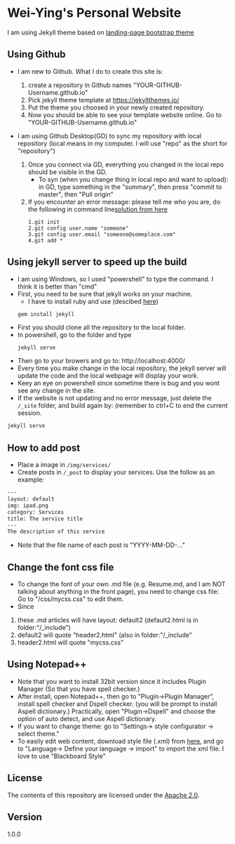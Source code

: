 # Wei-Ying's Personal Website

I am using Jekyll theme based on [landing-page bootstrap theme ](http://startbootstrap.com/templates/landing-page/)

## Using Github
 - I am new to Github. What I do to create this site is:
   1. create a repository in Github names "YOUR-GITHUB-Username.github.io"
   2. Pick jekyll theme template at https://jekyllthemes.io/
   3. Put the theme you choosed in your newly created repository.
   4. Now you should be able to see your template website online. Go to "YOUR-GITHUB-Username.github.io"
   
 - I am using Github Desktop(GD) to sync my repository with local repository (local means in my computer. I will use "repo" as the short for "repository")
   1. Once you connect via GD, everything you changed in the local repo should be visible in the GD. 
	  - To syn (when you change thing in local repo and want to upload): in GD, type something in the "summary", then press "commit to master", then "Pull origin"
   2. If you encounter an error message: please tell me who you are, do the following in command line[solution from here](https://stackoverflow.com/questions/11656761/git-please-tell-me-who-you-are-error)
	  ```
	  1.git init
      2.git config user.name "someone"
  	  3.git config user.email "someone@someplace.com"
	  4.git add *
	  ```

## Using jekyll server to speed up the build
 - I am using Windows, so I used "powershell" to type the command. I think it is better than "cmd"
 - First, you need to be sure that jekyll works on your machine. 
   - I have to install ruby and use (descibed [here](https://jekyllrb.com/docs/installation/))
   ```
   gem install jekyll
   ``` 
 - First you should clone all the repository to the local folder.
 - In powershell, go to the folder and type
	 ```txt
	 jekyll serve
	 ```
 - Then go to your browers and go to: http://localhost:4000/
 - Every time you make change in the local repository, the jekyll server will update the code and the local webpage will display your work.
 - Keey an eye on powershell since sometime there is bug and you wont see any change in the site.
 - If the website is not updating and no error message, just delete the `/_site` folder, and build again by: (remember to ctrl+C to end the current session.
 ```txt
 jekyll serve
 ```

## How to add post
 - Place a image in `/img/services/`
 - Create posts in `/_post` to display your services.  Use the follow as an example:

```txt
---
layout: default
img: ipad.png
category: Services
title: The service title
---
The description of this service
```
 - Note that the file name of each post is "YYYY-MM-DD-..." 

## Change the font css file	
 - To change the font of your own .md file (e.g. Resume.md, and I am NOT talking about anything in the front page), you need to change css file: Go to "/css/mycss.css" to edit them.
 - Since 
 1. these .md articles will have layout: default2 (default2.html is in folder:"/_include")
 2. default2 will quote "header2.html" (also in folder:"/_include"
 3. header2.html will quote "mycss.css" 
 

## Using Notepad++
 - Note that you want to install 32bit version since it includes Plugin Manager (So that you have spell checker.)
 - After install, open Notepad++, then go to "Plugin->Plugin Manager", install spell checker and Dspell checker. (you will be prompt to install Aspell dictionary.) Practically, open "Plugin->Dspell" and choose the option of auto detect, and use Aspell dictionary.
 - If you want to change theme: go to "Settings-> style configurator -> select theme."
 - To easily edit web content, download style file (.xml) from [here](https://github.com/Edditoria/markdown-plus-plus), and go to "Language-> Define your language -> import" to import the xml file. I love to use "Blackboard Style"

## License
The contents of this repository are licensed under the [Apache
2.0](http://www.apache.org/licenses/LICENSE-2.0.html).

## Version
1.0.0
